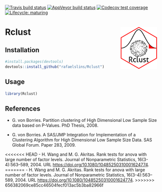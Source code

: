 
<!-- README.md is generated from README.Rmd. Please edit that file -->

[![Travis build
status](https://travis-ci.org/rafaelslins/Rclust.svg?branch=master)](https://travis-ci.org/rafaelslins/Rclust)
[![AppVeyor build
status](https://ci.appveyor.com/api/projects/status/github/rafaelslins/Rclust?branch=master&svg=true)](https://ci.appveyor.com/project/rafaelslins/Rclust)
[![Codecov test
coverage](https://codecov.io/gh/rafaelslins/Rclust/branch/master/graph/badge.svg)](https://codecov.io/gh/rafaelslins/Rclust?branch=master)
[![Lifecycle:
maturing](https://img.shields.io/badge/lifecycle-maturing-blue.svg)](https://www.tidyverse.org/lifecycle/#maturing)

# Rclust <img src="man/figures/Rclust-logo-small.png" align="right" alt="" width="120" />

## Installation

``` r
#install.packages(devtools)
devtools::install_github("rafaelslins/Rclust")
```

## Usage

``` r
library(Rclust)
```

## References

  - G. von Borries. Partition clustering of High Dimensional Low Sample
    Size data based on P-Values. PhD Thesis, 2008.

  - G. von Borries. A SAS/JMP Integration for Implementation of a
    Clustering Algorithm for High Dimensional Low Sample Size Data. SAS
    Global Forum. Paper 283, 2009.

\<\<\<\<\<\<\< HEAD - H. Wang and M. G. Akritas. Rank tests for anova
with large number of factor levels. Journal of Nonparametric Statistics,
16(3-4):563–589, 2004. URL
<https://doi.org/10.1080/10485250310001624774>. ======= - H. Wang and M.
G. Akritas. Rank tests for anova with large number of factor levels.
Journal of Nonparametric Statistics, 16(3-4):563–589, 2004. URL
<https://doi.org/10.1080/10485250310001624774>. \>\>\>\>\>\>\>
656382069ce85cc46504fecf013ac5b3ba82966f
